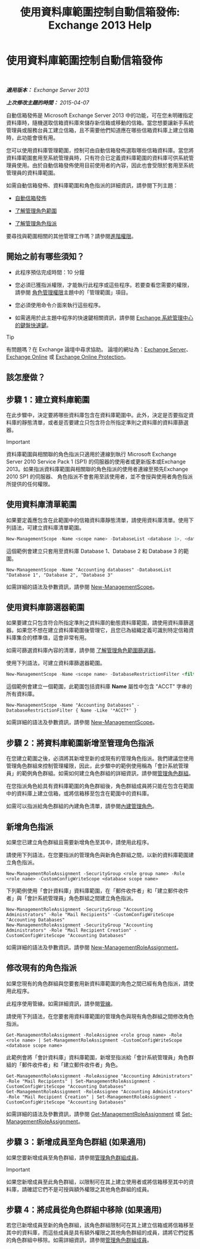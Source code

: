 ﻿---
title: '使用資料庫範圍控制自動信箱發佈: Exchange 2013 Help'
TOCTitle: 使用資料庫範圍控制自動信箱發佈
ms:assetid: 8eaff177-2251-4c8b-8570-c91a77d0a6fc
ms:mtpsurl: https://technet.microsoft.com/zh-tw/library/Ff628332(v=EXCHG.150)
ms:contentKeyID: 50473714
ms.date: 05/21/2018
mtps_version: v=EXCHG.150
ms.translationtype: MT
---

# 使用資料庫範圍控制自動信箱發佈

 

_**適用版本：** Exchange Server 2013_

_**上次修改主題的時間：** 2015-04-07_

自動信箱發佈是 Microsoft Exchange Server 2013 中的功能，可在您未明確指定資料庫時，隨機選取信箱資料庫來儲存新信箱或移動的信箱。當您想要讓新手系統管理員或服務台員工建立信箱，且不需要他們知道應在哪些信箱資料庫上建立信箱時，此功能會很有用。

您可以使用資料庫管理範圍，控制可由自動信箱發佈選取哪些信箱資料庫。當您將資料庫範圍套用至系統管理員時，只有符合已定義資料庫範圍的資料庫可供系統管理員使用。由於自動信箱發佈使用目前使用者的內容，因此也會受限於套用至系統管理員的資料庫範圍。

如需自動信箱發佈、資料庫範圍和角色指派的詳細資訊，請參閱下列主題：

  - [自動信箱發佈](automatic-mailbox-distribution-exchange-2013-help.md)

  - [了解管理角色範圍](understanding-management-role-scopes-exchange-2013-help.md)

  - [了解管理角色指派](understanding-management-role-assignments-exchange-2013-help.md)

要尋找與範圍相關的其他管理工作嗎？請參閱[進階權限](advanced-permissions-exchange-2013-help.md)。

## 開始之前有哪些須知？

  - 此程序預估完成時間：10 分鐘

  - 您必須已獲指派權限，才能執行此程序或這些程序。若要查看您需要的權限，請參閱 [角色管理權限](role-management-permissions-exchange-2013-help.md)主題中的「管理範圍」項目。

  - 您必須使用命令介面來執行這些程序。

  - 如需適用於此主題中程序的快速鍵相關資訊，請參閱 [Exchange 系統管理中心的鍵盤快速鍵](keyboard-shortcuts-in-the-exchange-admin-center-exchange-online-protection-help.md)。


> [!TIP]  
> 有問題嗎？在 Exchange 論壇中尋求協助。 論壇的網址為：<a href="https://go.microsoft.com/fwlink/p/?linkid=60612">Exchange Server</a>、 <a href="https://go.microsoft.com/fwlink/p/?linkid=267542">Exchange Online</a> 或 <a href="https://go.microsoft.com/fwlink/p/?linkid=285351">Exchange Online Protection</a>。




## 該怎麼做？

## 步驟 1：建立資料庫範圍

在此步驟中，決定要將哪些資料庫包含在資料庫範圍中。此外，決定是否要指定資料庫的靜態清單，或者是否要建立只包含符合所指定準則之資料庫的資料庫篩選器。


> [!IMPORTANT]  
> 資料庫範圍與相關聯的角色指派只適用於連線到執行 Microsoft Exchange Server 2010 Service Pack 1 (SP1) 的伺服器的使用者或更新版本或Exchange 2013。如果指派資料庫範圍與相關聯的角色指派的使用者連線至預先Exchange 2010 SP1 的伺服器、 角色指派不會套用至該使用者，並不會授與使用者角色指派所提供的任何權限。




## 使用資料庫清單範圍

如果要定義應包含在此範圍中的信箱資料庫靜態清單，請使用資料庫清單。使用下列語法，可建立資料庫清單範圍。

```powershell
New-ManagementScope -Name <scope name> -DatabaseList <database 1>, <database 2...>
```

這個範例會建立只套用至資料庫 Database 1、Database 2 和 Database 3 的範圍。

    New-ManagementScope -Name "Accounting databases" -DatabaseList "Database 1", "Database 2", "Database 3"

如需詳細的語法及參數資訊，請參閱 [New-ManagementScope](https://technet.microsoft.com/zh-tw/library/dd335137\(v=exchg.150\))。

## 使用資料庫篩選器範圍

如果要建立只包含符合所指定準則之資料庫的動態資料庫範圍，請使用資料庫篩選器。如果您不想在建立資料庫範圍後管理它，且您已為組織定義可識別特定信箱資料庫集合的標準值，這會非常有用。

如需可篩選資料庫內容的清單，請參閱 [了解管理角色範圍篩選器](understanding-management-role-scope-filters-exchange-2013-help.md)。

使用下列語法，可建立資料庫篩選器範圍。

```powershell
New-ManagementScope -Name <scope name> -DatabaseRestrictionFilter <filter query>
```

這個範例會建立一個範圍，此範圍包括資料庫 **Name** 屬性中包含 "ACCT" 字串的所有資料庫。

    New-ManagementScope -Name "Accounting Databases" -DatabaseRestrictionFilter { Name -Like '*ACCT*' }

如需詳細的語法及參數資訊，請參閱 [New-ManagementScope](https://technet.microsoft.com/zh-tw/library/dd335137\(v=exchg.150\))。

## 步驟 2：將資料庫範圍新增至管理角色指派

在您建立範圍之後，必須將其新增至新的或現有的管理角色指派。我們建議您使用管理角色群組來控制管理權限，因此，此步驟中的範例使用稱為「會計系統管理員」的範例角色群組。如需如何建立角色群組的詳細資訊，請參閱[管理角色群組](manage-role-groups-exchange-2013-help.md)。

在您指派角色給具有資料庫範圍的角色群組後，角色群組成員將只能在包含在範圍中的資料庫上建立信箱，或將信箱移至包含在範圍中的資料庫。

如需可以指派給角色群組的內建角色清單，請參閱[內建管理角色](built-in-management-roles-exchange-2013-help.md)。

## 新增角色指派

如果您已建立角色群組且需要新增角色至其中，請使用此程序。

請使用下列語法，在您要指派的管理角色與新角色群組之間，以新的資料庫範圍建立角色指派。

    New-ManagementRoleAssignment -SecurityGroup <role group name> -Role <role name> -CustomConfigWriteScope <database scope name>

下列範例使用「會計資料庫」資料庫範圍，在「郵件收件者」和「建立郵件收件者」與「會計系統管理員」角色群組之間建立角色指派。

    New-ManagementRoleAssignment -SecurityGroup "Accounting Administrators" -Role "Mail Recipients" -CustomConfigWriteScope "Accounting Databases"
    New-ManagementRoleAssignment -SecurityGroup "Accounting Administrators" -Role "Mail Recipient Creation" -CustomConfigWriteScope "Accounting Databases"

如需詳細的語法及參數資訊，請參閱 [New-ManagementRoleAssignment](https://technet.microsoft.com/zh-tw/library/dd335193\(v=exchg.150\))。

## 修改現有的角色指派

如果您現有的角色群組與您要套用新資料庫範圍的角色之間已經有角色指派，請使用此程序。

此程序使用管線。如需詳細資訊，請參閱[管線](https://technet.microsoft.com/zh-tw/library/aa998260\(v=exchg.150\))。

請使用下列語法，在您要套用資料庫範圍的管理角色與現有角色群組之間修改角色指派。

    Get-ManagementRoleAssignment -RoleAssignee <role group name> -Role <role name> | Set-ManagementRoleAssignment -CustomConfigWriteScope <database scope name>

此範例會將「會計資料庫」資料庫範圍，新增至指派給「會計系統管理員」角色群組的「郵件收件者」和「建立郵件收件者」角色。

    Get-ManagementRoleAssignment -RoleAssignee "Accounting Administrators" -Role "Mail Recipients" | Set-ManagementRoleAssignment -CustomConfigWriteScope "Accounting Databases"
    Get-ManagementRoleAssignment -RoleAssignee "Accounting Administrators" -Role "Mail Recipient Creation" | Set-ManagementRoleAssignment -CustomConfigWriteScope "Accounting Databases"

如需詳細的語法及參數資訊，請參閱 [Get-ManagementRoleAssignment](https://technet.microsoft.com/zh-tw/library/dd351024\(v=exchg.150\)) 或 [Set-ManagementRoleAssignment](https://technet.microsoft.com/zh-tw/library/dd335173\(v=exchg.150\))。

## 步驟 3：新增成員至角色群組 (如果適用)

如果您要新增成員至角色群組，請參閱[管理角色群組成員](manage-role-group-members-exchange-2013-help.md)。


> [!IMPORTANT]  
> 如果您新增成員至此角色群組，以限制可在其上建立使用者或將信箱移至其中的資料庫，請確認它們不是可授與額外權限之其他角色群組的成員。




## 步驟 4：將成員從角色群組中移除 (如果適用)

若您已新增成員至新的角色群組，該角色群組限制可在其上建立信箱或將信箱移至其中的資料庫，而這些成員是具有額外權限之其他角色群組的成員，請將它們從舊的角色群組中移除。如需詳細資訊，請參閱[管理角色群組成員](manage-role-group-members-exchange-2013-help.md)。

